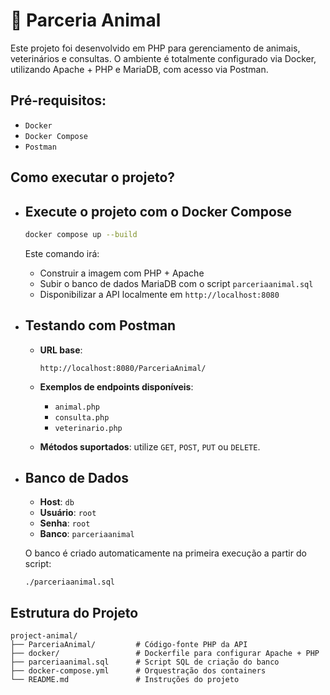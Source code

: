 # 🐾 Parceria Animal

Este projeto foi desenvolvido em PHP para gerenciamento de animais, veterinários e consultas. O ambiente é totalmente configurado via Docker, utilizando Apache + PHP e MariaDB, com acesso via Postman.

## Pré-requisitos:

- `Docker`
- `Docker Compose`
- `Postman`

## Como executar o projeto?

- ## Execute o projeto com o Docker Compose

  ```bash
  docker compose up --build
  ```

  Este comando irá:
  
  * Construir a imagem com PHP + Apache
  * Subir o banco de dados MariaDB com o script `parceriaanimal.sql`
  * Disponibilizar a API localmente em `http://localhost:8080`

- ## Testando com Postman

  * **URL base**:
  
    ```
    http://localhost:8080/ParceriaAnimal/
    ```
  
  * **Exemplos de endpoints disponíveis**:
  
    * `animal.php`
    * `consulta.php`
    * `veterinario.php`
  
  * **Métodos suportados**: utilize `GET`, `POST`, `PUT` ou `DELETE`.

- ## Banco de Dados

  * **Host**: `db`
  * **Usuário**: `root`
  * **Senha**: `root`
  * **Banco**: `parceriaanimal`
  
  O banco é criado automaticamente na primeira execução a partir do script:
  
  ```
  ./parceriaanimal.sql
  ```

## Estrutura do Projeto

```
project-animal/
├── ParceriaAnimal/         # Código-fonte PHP da API
├── docker/                 # Dockerfile para configurar Apache + PHP
├── parceriaanimal.sql      # Script SQL de criação do banco
├── docker-compose.yml      # Orquestração dos containers
└── README.md               # Instruções do projeto
```
